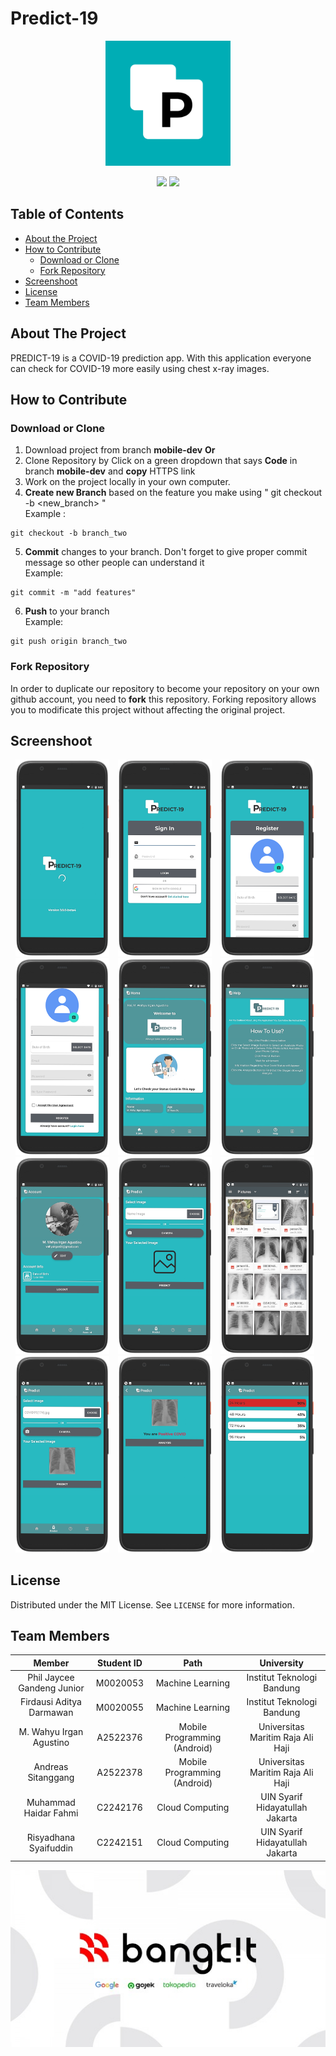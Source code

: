 # Predict-19

<p align="center">
  <img src="https://github.com/wahyuirgan/Predict-19/blob/mobile-dev/app/src/main/ic_launcher-playstore.png" alt="predict 19 logo" width="200" height="200">
</p>
<p align="center">
    <img src="https://img.shields.io/badge/ID-B21--CAP0430-blue">
    <a href="https://github.com/wahyuirgan/Predict-19/blob/main/LICENSE">
      <img src="https://img.shields.io/github/license/wahyuirgan/Predict-19">
    </a>
</p>

<!-- TABLE OF CONTENTS -->
## Table of Contents

* [About the Project](#about-the-project)
* [How to Contribute](#how-to-contribute)
  * [Download or Clone](#download-or-clone)
  * [Fork Repository](#fork-repository)
* [Screenshoot](#screenshoot)
* [License](#license)
* [Team Members](#team-members)

<!-- ABOUT THE PROJECT -->
## About The Project
PREDICT-19 is a COVID-19 prediction app. With this application everyone can check for COVID-19 more easily using chest x-ray images.

<!-- ABOUT THE PROJECT -->
## How to Contribute
### Download or Clone
1. Download project from branch **mobile-dev** <b>Or</b>
2. Clone Repository by Click on a green dropdown that says <b>Code</b> in branch **mobile-dev** and **copy** HTTPS link
3. Work on the project locally in your own computer.
4. **Create new Branch** based on the feature you make using " git checkout -b <new_branch> " <br/>
Example :
```
git checkout -b branch_two
```
5. **Commit** changes to your branch. Don't forget to give proper commit message so other people can understand it <br/>
Example:
```
git commit -m "add features"
```
6. **Push** to your branch <br/>
Example:
```
git push origin branch_two
```
### Fork Repository
In order to duplicate our repository to become your repository on your own github account, you need to **fork** this repository. Forking repository allows you to modificate this project without affecting the original project.

<!-- Screenshoot -->
## Screenshoot
<p align="center">
  <img src="https://github.com/wahyuirgan/Predict-19/blob/main/screenshoot/splash%20screen.png" alt="splash screen" style="margin-right: 10px;" width="150">
  <img src="https://github.com/wahyuirgan/Predict-19/blob/main/screenshoot/login.png" alt="login" style="margin-right: 10px;" width="150">
  <img src="https://github.com/wahyuirgan/Predict-19/blob/main/screenshoot/register_page1.png" alt="resgister slide 1" style="margin-right: 10px;" width="150">
  <img src="https://github.com/wahyuirgan/Predict-19/blob/main/screenshoot/register_page2.png" alt="register slide 2" style="margin-right: 10px;" width="150">
  <img src="https://github.com/wahyuirgan/Predict-19/blob/main/screenshoot/home.png" alt="home" style="margin-right: 10px;" width="150">
  <img src="https://github.com/wahyuirgan/Predict-19/blob/main/screenshoot/help.png" alt="help" style="margin-right: 10px;" width="150">
  <img src="https://github.com/wahyuirgan/Predict-19/blob/main/screenshoot/account.png" alt="account" style="margin-right: 10px;" width="150">
  <img src="https://github.com/wahyuirgan/Predict-19/blob/main/screenshoot/predict.png" alt="predict" style="margin-right: 10px;" width="150">
  <img src="https://github.com/wahyuirgan/Predict-19/blob/main/screenshoot/choose%20image.png" alt="choose image" style="margin-right: 10px;" width="150">
  <img src="https://github.com/wahyuirgan/Predict-19/blob/main/screenshoot/covid%20predict.png" alt="covid predict" style="margin-right: 10px;" width="150">
  <img src="https://github.com/wahyuirgan/Predict-19/blob/main/screenshoot/positive%20covid%20result.png" alt="positive covid result" style="margin-right: 10px;" width="150">
  <img src="https://github.com/wahyuirgan/Predict-19/blob/main/screenshoot/positive%20covid%20result%20oxygen%20strength.png" alt="positif covid result oxygen strength" style="margin-right: 10px;" width="150">
</p>

<!-- License -->
## License
Distributed under the MIT License. See `LICENSE` for more information.

## Team Members
|              Member              | Student ID |             Path             |             University            |
| :------------------------------: | :--------: | :--------------------------: | :-------------------------------: | 
|    Phil Jaycee Gandeng Junior    |  M0020053  |       Machine Learning       |     Institut Teknologi Bandung    |
|     Firdausi Aditya Darmawan     |  M0020055  |       Machine Learning       |     Institut Teknologi Bandung    |
|      M. Wahyu Irgan Agustino     |  A2522376  | Mobile Programming (Android) | Universitas Maritim Raja Ali Haji |
|        Andreas Sitanggang        |  A2522378  | Mobile Programming (Android) | Universitas Maritim Raja Ali Haji |
|      Muhammad Haidar Fahmi       |  C2242176  |       Cloud Computing        |  UIN Syarif Hidayatullah Jakarta  |
|       Risyadhana Syaifuddin      |  C2242151  |       Cloud Computing        |  UIN Syarif Hidayatullah Jakarta  |

<p align="center">
  <img src="https://github.com/wahyuirgan/Predict-19/blob/main/Google%20Bangkit%202021.jpeg" alt="Google Bangkit 2021">
</p>
